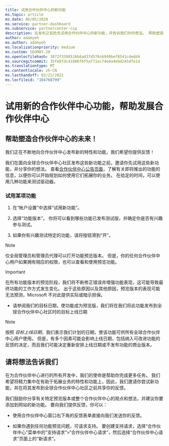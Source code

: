 ```yaml
---
title: 试用合作伙伴中心的新功能
ms.topic: article
ms.date: 06/05/2020
ms.service: partner-dashboard
ms.subservice: partnercenter-csp
description: 在发布之前抢先试用合作伙伴中心的新功能，并告诉我们你的想法。 帮助塑造合作伙伴中心的未来！
author: adamyeh
ms.author: adamyeh
ms.localizationpriority: medium
ms.custom: SEOMAY.20
ms.openlocfilehash: 3872f3398516b6a437d570c6949bef8541cdedd4
ms.sourcegitcommit: 35fe0fdc41886f6f5af71ec74e4a4ebd245dfe1d
ms.translationtype: MT
ms.contentlocale: zh-CN
ms.lasthandoff: 03/22/2021
ms.locfileid: "104768799"
---
```

# <a name="test-drive-new-partner-center-features-and-help-shape-the-future-of-partner-center"></a>试用新的合作伙伴中心功能，帮助发展合作伙伴中心


## <a name="help-shape-the-future-of-partner-center"></a>帮助塑造合作伙伴中心的未来！

我们正在不断地向合作伙伴中心发布新的特性和功能，我们希望你提供反馈！

我们在面向全球合作伙伴中心社区发布这些新功能之前，邀请你先试用这些新功能，并分享你的想法。 查看[合作伙伴中心公告页面](announcements/index.md)，了解有关即将推出的功能的信息，以便你可以开始规划如何使用它们拓展你的业务。 在给定的时间，可以使用几种功能来测试驱动器。

### <a name="test-drive-a-feature"></a>试用某项功能

1. 在“帐户设置”中选择“试用新功能”。

2. 选择“功能版本”。 你将可以看到哪些功能已发布测试版，并确定你是否有兴趣参与测试。

3. 如果你有兴趣测试特定的功能，请将按钮滑到“开”。

> [!NOTE]  
> 仅全局管理员和管理员代理可以打开功能预览版本。 但是，你的任何合作伙伴中心用户如果拥有相应的权限，也可以查看和使用预览功能。

> [!IMPORTANT]  
> 在所有功能版本的预览阶段，我们将不断修正错误并增强功能表现，这可能导致最终功能的工作方式发生变化。 出于这些原因以及其他原因，预览版本的表现可能无法预测，Microsoft 不对此提供实际或暗示担保。

- 请参阅我们的目标日期，使功能成为预览版，我们将在我们将此功能发布到全球合作伙伴中心社区时的目标上线日期

> [!NOTE]  
> 按照 *目标上线日期*，我们表示我们计划的日期，使该功能可供所有全球合作伙伴中心用户使用。 但是，有多个因素可能会影响上线日期，包括纳入可改进功能的反馈的决定，而且我们可能决定重新安排上线日期或不发布功能的商业版本。  
 
## <a name="tell-us-what-you-think"></a>请将想法告诉我们

在为合作伙伴中心进行的所有开发中，我们的使命是帮助你完成更多任务。 我们希望将精力集中在有助于拓展业务的特性和功能上，因此，我们邀请你尝试新功能，并在将其发布到全球合作伙伴中心社区之前共享你的反馈。 

我们鼓励你分享有关特定预览版本或整个合作伙伴中心的观点和想法，并建议你要添加到网站的新功能。 要向我们提供反馈，你可以：  

- 使用合作伙伴中心窗口右下角的反馈表单直接向我们发送你的反馈。 

- 如果你遇到任何功能预览问题，可请求支持。 要创建支持请求，选择“合作伙伴中心”菜单中的“支持请求”>“合作伙伴中心请求”，然后选择“合作伙伴中心请求”页面上的“新请求”。



